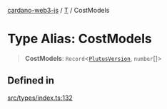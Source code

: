 [cardano-web3-js](../../../index.md) / [T](../index.md) / CostModels

# Type Alias: CostModels

> **CostModels**: `Record`\<[`PlutusVersion`](PlutusVersion.md), `number`[]\>

## Defined in

[src/types/index.ts:132](https://github.com/xray-network/cardano-web3-js/blob/0efa60054f9e70c553f4bc789b93f1afba32576f/src/types/index.ts#L132)
